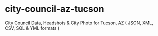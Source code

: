 # city-council-az-tucson
City Council Data, Headshots &amp; City Photo for Tucson, AZ ( JSON, XML, CSV, SQL &amp; YML formats )
